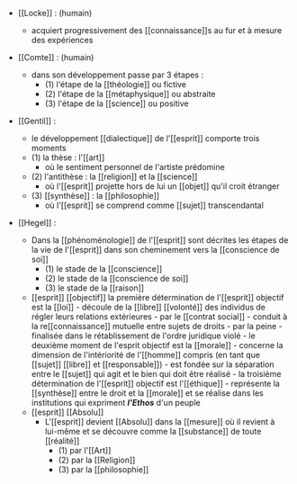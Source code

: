 - [[Locke]] : (humain) 
	- acquiert progressivement des [[connaissance]]s au fur et à mesure des expériences

- [[Comte]] : (humain)
	- dans son développement passe par 3 étapes :
	  - (1) l'étape de la [[théologie]] ou fictive
	  - (2) l'étape de la [[métaphysique]] ou abstraite
	  - (3) l'étape de la [[science]] ou positive

- [[Gentil]] :
	- le développement [[dialectique]] de l'[[esprit]] comporte trois moments
    - (1) la thèse : l'[[art]]
      - où le sentiment personnel de l'artiste prédomine
    - (2) l'antithèse : la [[religion]] et la [[science]]
      - où l'[[esprit]] projette hors de lui un [[objet]] qu'il croit étranger
    - (3) [[synthèse]] : la [[philosophie]]
      - où l'[[esprit]] se comprend comme [[sujet]] transcendantal

- [[Hegel]] :
	- Dans la [[phénoménologie]] de l'[[esprit]] sont décrites les étapes de la vie de l'[[esprit]] dans son cheminement vers la [[conscience de soi]]
	  - (1) le stade de la [[conscience]]
	  - (2) le stade de la [[conscience de soi]]
	  - (3) le stade de la [[raison]]
	- [[esprit]] [[objectif]]
		 la première détermination de l'[[esprit]] objectif est la [[loi]]
			  - découle de la [[libre]] [[volonté]] des individus de régler leurs relations extérieures
			    - par le [[contrat social]]
			      - conduit à la re[[connaissance]] mutuelle entre sujets de droits
			    - par la peine
			      - finalisée dans le rétablissement de l'ordre juridique violé
			- le deuxième moment de l'esprit objectif est la [[morale]]
			  - concerne la dimension de l'intériorité de l'[[homme]] compris (en tant que [[sujet]] [[libre]] et [[responsable]])
			  - est fondée sur la séparation entre le [[sujet]] qui agit et le bien qui doit être réalisé
			- la troisième détermination de l'[[esprit]] objectif est l'[[éthique]]
			  - représente la [[synthèse]] entre le droit et la [[morale]] et se réalise dans les institutions qui expriment ***l'Ethos*** d'un peuple
	- [[esprit]] [[Absolu]]
		- L'[[esprit]] devient [[Absolu]] dans la [[mesure]] où il revient à lui-même et se découvre comme la [[substance]] de toute [[réalité]]
		  - (1) par l'[[Art]]
		  - (2) par la [[Religion]]
		  - (3) par la [[philosophie]]